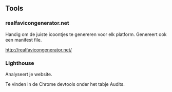## Tools

### realfavicongenerator.net

Handig om de juiste icoontjes te genereren voor elk platform. Genereert ook een manifest file.

http://realfavicongenerator.net/

### Lighthouse

Analyseert je website.

Te vinden in de Chrome devtools onder het tabje Audits.
